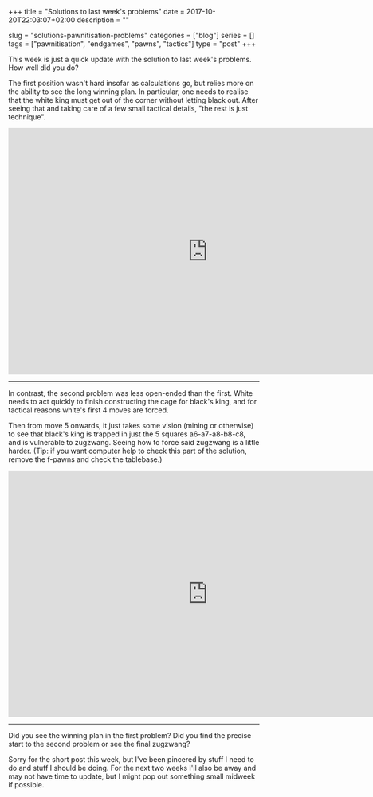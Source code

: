 +++
title = "Solutions to last week's problems"
date = 2017-10-20T22:03:07+02:00
description = ""

slug = "solutions-pawnitisation-problems"
categories = ["blog"]
series = []
tags = ["pawnitisation", "endgames", "pawns", "tactics"]
type = "post"
+++

This week is just a quick update with the solution to last week's problems. How well did you do?

The first position wasn't hard insofar as calculations go, but relies more on the ability to see the long winning plan. In particular, one needs to realise that the white king must get out of the corner without letting black out. After seeing that and taking care of a few small tactical details, "the rest is just technique".

<iframe width=800 height=495 frameborder=0 src="https://lichess.org/study/embed/iS3Dp19A/hL4PEqyd"></iframe>

-----------

In contrast, the second problem was less open-ended than the first. White needs to act quickly to finish constructing the cage for black's king, and for tactical reasons white's first 4 moves are forced.

Then from move 5 onwards, it just takes some vision (mining or otherwise) to see that black's king is trapped in just the 5 squares a6-a7-a8-b8-c8, and is vulnerable to zugzwang. Seeing how to force said zugzwang is a little harder. (Tip: if you want computer help to check this part of the solution, remove the f-pawns and check the tablebase.)

<iframe width=800 height=495 frameborder=0 src="https://lichess.org/study/embed/iS3Dp19A/XXiVYZ87"></iframe>

-----------

Did you see the winning plan in the first problem? Did you find the precise start to the second problem or see the final zugzwang?

Sorry for the short post this week, but I've been pincered by stuff I need to do and stuff I should be doing. For the next two weeks I'll also be away and may not have time to update, but I might pop out something small midweek if possible.